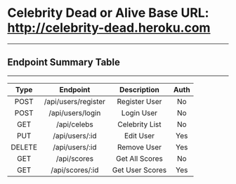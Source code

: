# Celebrity Dead or Alive Base URL: http://celebrity-dead.heroku.com
___
## Endpoint Summary Table
___
|Type     |Endpoint           |Description    |Auth|
|:-------:|:-----------------:|:-------------:|:--:|
|POST     |/api/users/register|Register User  |No  |
|POST     |/api/users/login   |Login User     |No  |
|GET      |/api/celebs        |Celebrity List |No  |
|PUT      |/api/users/:id     |Edit User      |Yes |
|DELETE   |/api/users/:id     |Remove User    |Yes |
|GET      |/api/scores        |Get All Scores |No  |
|GET      |/api/scores/:id    |Get User Scores|Yes |


